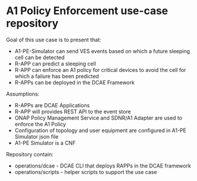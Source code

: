 # A1 Policy Enforcement use-case repository

Goal of this use case is to present that:

- A1-PE-Simulator can send VES events based on which a future sleeping cell can be detected
- R-APP can predict a sleeping cell
- R-APP can enforce an A1 policy for critical devices to avoid the cell for which a failure has been predicted
- R-APPs can be deployed in the DCAE Framework

Assumptions:

- R-APPs are DCAE Applications
- R-APP will provides REST API to the event store
- ONAP Policy Management Service and SDNR/A1 Adapter are used to enforce the A1 Policy
- Configuration of topology and user equipment are configured in A1-PE Simulator json file
- A1-PE Simulator is a CNF

Repository contain:

- operations/dcae - DCAE CLI that deploys RAPPs in the DCAE framework
- operations/scripts - helper scripts to support the use case